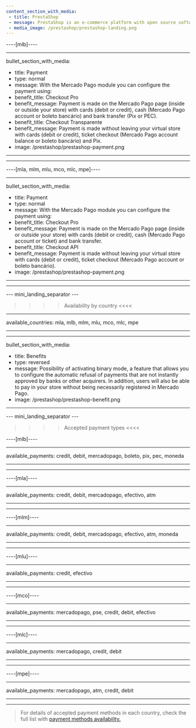 ```yaml
---
content_section_with_media:
 - title: PrestaShop
 - message: PrestaShop is an e-commerce platform with open source software that allows any user to create and develop a commercial website. As official PrestaShop partners, we provide greater security and efficiency to your store.
 - media_image: /prestashop/prestashop-landing.png 
---
```

 
----[mlb]---- 

---
bullet_section_with_media:
 - title: Payment
 - type: normal
 - message: With the Mercado Pago module you can configure the payment using:
 - benefit_title: Checkout Pro
 - benefit_message: Payment is made on the Mercado Pago page (inside or outside your store) with cards (debit or credit), cash (Mercado Pago account or boleto bancário) and bank transfer (Pix or PEC).
 - benefit_title: Checkout Transparente
 - benefit_message: Payment is made without leaving your virtual store with cards (debit or credit), ticket checkout (Mercado Pago account balance or boleto bancário) and Pix.
 - image: /prestashop/prestashop-payment.png 
---
------------

----[mla, mlm, mlu, mco, mlc, mpe]----

---
bullet_section_with_media:
 - title: Payment
 - type: normal
 - message: With the Mercado Pago module you can configure the payment using:
 - benefit_title: Checkout Pro
 - benefit_message: Payment is made on the Mercado Pago page (inside or outside your store) with cards (debit or credit), cash (Mercado Pago account or ticket) and bank transfer.
 - benefit_title: Checkout API
 - benefit_message: Payment is made without leaving your virtual store with cards (debit or credit), ticket checkout (Mercado Pago account or boleto bancário).
 - image: /prestashop/prestashop-payment.png 
---
------------

--- mini_landing_separator ---
 
>>>> Availability by country <<<<
---
available_countries: mla, mlb, mlm, mlu, mco, mlc, mpe

---

---
bullet_section_with_media:
 - title: Benefits
 - type: reversed
 - message: Possibility of activating binary mode, a feature that allows you to configure the automatic refusal of payments that are not instantly approved by banks or other acquirers. In addition, users will also be able to pay in your store without being necessarily registered in Mercado Pago.
 - image: /prestashop/prestashop-benefit.png
---
 
--- mini_landing_separator ---
 
>>>> Accepted payment types <<<<
 
----[mlb]----

---
available_payments: credit, debit, mercadopago, boleto, pix, pec, moneda

---
------------

----[mla]---- 

---
available_payments: credit, debit, mercadopago, efectivo, atm

----
------------

----[mlm]---- 

---
available_payments: credit, debit, mercadopago, efectivo, atm, moneda

----
------------

----[mlu]---- 

---
available_payments: credit, efectivo

----
------------

----[mco]---- 

---
available_payments: mercadopago, pse, credit, debit, efectivo

----
------------

----[mlc]---- 

---
available_payments: mercadopago, credit, debit

----
------------

----[mpe]---- 

---
available_payments: mercadopago, atm, credit, debit

----
------------
> For details of accepted payment methods in each country, check the full list with [payment methods availability.](/developers/en/docs/sales-processing/payment-methods)